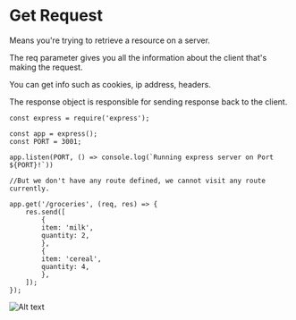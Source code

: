 # Get Request

Means you're trying to retrieve a resource on a server.

The req parameter gives you all the information about the client that's making the request.

You can get info such as cookies, ip address, headers.

The response object is responsible for sending response back to the client.

```
const express = require('express');

const app = express();
const PORT = 3001;

app.listen(PORT, () => console.log(`Running express server on Port ${PORT}!`))

//But we don't have any route defined, we cannot visit any route currently.

app.get('/groceries', (req, res) => {
    res.send([
        {
        item: 'milk',
        quantity: 2,
        },
        {
        item: 'cereal',
        quantity: 4,
        },
    ]);
});
```

![Alt text](Screenshot_150.png)
